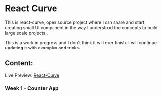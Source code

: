 # React Curve

This is react-curve, open source project where I can share and start creating small UI component in the way I understood the concepts to build large scale projects .

This is a work in progress and I don't think it will ever finish. I will continue updating it with examples and tricks.


## Content: 
Live Preview: [React-Curve](https://react-curve.netlify.app)
### Week 1 - Counter App